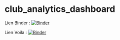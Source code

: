 # club_analytics_dashboard

Lien Binder :
[![Binder](https://mybinder.org/badge_logo.svg)](https://mybinder.org/v2/gh/WarTazz/club_analytics_dashboard/HEAD?labpath=Dashboard.ipynb)

Lien Voila :
[![Binder](https://mybinder.org/badge_logo.svg)](https://mybinder.org/v2/gh/WarTazz/club_analytics_dashboard/HEAD?urlpath=%2Fvoila%2Frender%2FDashboard.ipynb)
